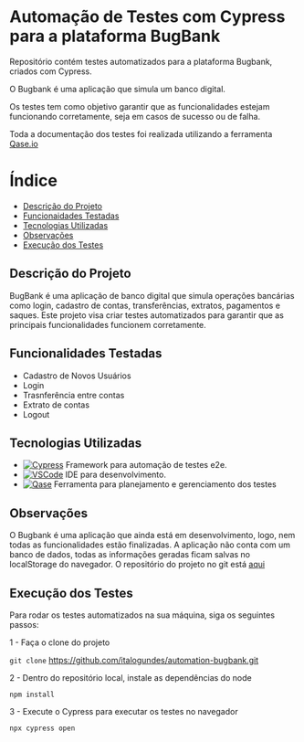 # Automação de Testes com Cypress para a plataforma BugBank

Repositório contém testes automatizados para a plataforma Bugbank, criados com Cypress.

O Bugbank é uma aplicação que simula um banco digital.

Os testes tem como objetivo garantir que as funcionalidades estejam funcionando corretamente, seja em casos de sucesso ou de falha.

Toda a documentação dos testes foi realizada utilizando a ferramenta [Qase.io](https://qase.io/)

# Índice

- [Descrição do Projeto](#descricao-do-projeto)
- [Funcionaidades Testadas](#funcionalidades-testadas)
- [Tecnologias Utilizadas](#tecnologias-utilizadas)
- [Observações](#observacoes)
- [Execução dos Testes](#execução-dos-testes)

## Descrição do Projeto

BugBank é uma aplicação de banco digital que simula operações bancárias como login, cadastro de contas, transferências, extratos, pagamentos e saques. Este projeto visa criar testes automatizados para garantir que as principais funcionalidades funcionem corretamente.

## Funcionalidades Testadas

- Cadastro de Novos Usuários
- Login
- Trasnferência entre contas
- Extrato de contas
- Logout

## Tecnologias Utilizadas

- [![Cypress](https://img.shields.io/badge/Cypress-17202C?style=for-the-badge&logo=cypress&logoColor=white)](https://www.cypress.io/) Framework para automação de testes e2e.
- [![VSCode](https://img.shields.io/badge/VSCode-0078d7?style=for-the-badge&logo=visual-studio-code&logoColor=white)](https://code.visualstudio.com/) IDE para desenvolvimento.
- [![Qase](https://img.shields.io/badge/Qase.io-14A856?style=for-the-badge&logo=qase&logoColor=white)](https://qase.io/) Ferramenta para planejamento e gerenciamento dos testes

## Observações

O Bugbank é uma aplicação que ainda está em desenvolvimento, logo, nem todas as funcionalidades estão finalizadas. 
A aplicação não conta com um banco de dados, todas as informações geradas ficam salvas no localStorage do navegador.
O repositório do projeto no git está [aqui](https://github.com/jhonatasmatos/bugbank-ui)

## Execução dos Testes

Para rodar os testes automatizados na sua máquina, siga os seguintes passos:

1 - Faça o clone do projeto

`git clone` https://github.com/italogundes/automation-bugbank.git

2 - Dentro do repositório local, instale as dependências do node

`npm install`

3 - Execute o Cypress para executar os testes no navegador

`npx cypress open`
